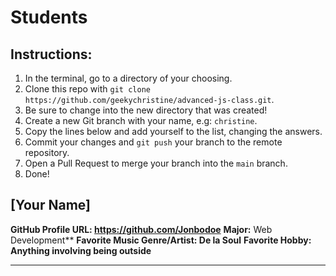# Students

## Instructions:

1. In the terminal, go to a directory of your choosing.
2. Clone this repo with `git clone https://github.com/geekychristine/advanced-js-class.git`.
3. Be sure to change into the new directory that was created!
4. Create a new Git branch with your name, e.g: `christine`.
5. Copy the lines below and add yourself to the list, changing the answers.
6. Commit your changes and `git push` your branch to the remote repository.
7. Open a Pull Request to merge your branch into the `main` branch.
8. Done!

## [Your Name]

**GitHub Profile URL: https://github.com/Jonbodoe**
**Major:** Web Development**
**Favorite Music Genre/Artist: De la Soul**
**Favorite Hobby: Anything involving being outside**

---
